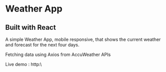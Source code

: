 # Weather App

## Built with React

A simple Weather App, mobile responsive, that shows the current weather and forecast for the next four days.

Fetching data using Axios from AccuWeather APIs

Live demo : http:\\
